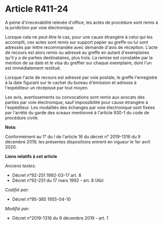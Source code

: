 # Article R411-24

A peine d'irrecevabilité relevée d'office, les actes de procédure sont remis à la juridiction par voie électronique.

Lorsque cela ne peut être le cas, pour une cause étrangère à celui qui les accomplit, ces actes sont remis sur support papier
au greffe ou lui sont adressés par lettre recommandée avec demande d'avis de réception. L'acte de recours est alors remis ou
adressé au greffe en autant d'exemplaires qu'il y a de parties destinataires, plus trois. La remise est constatée par la
mention de sa date et le visa du greffier sur chaque exemplaire, dont l'un est immédiatement restitué.

Lorsque l'acte de recours est adressé par voie postale, le greffe l'enregistre à la date figurant sur le cachet du bureau
d'émission et adresse à l'expéditeur un récépissé par tout moyen.

Les avis, avertissements ou convocations sont remis aux avocats des parties par voie électronique, sauf impossibilité pour
cause étrangère à l'expéditeur. Les modalités des échanges par voie électronique sont fixées par l'arrêté du garde des sceaux
mentionné à l'article 930-1 du code de procédure civile.

**Nota:**

Conformément au 1° du I de l'article 16 du décret n° 2019-1316 du 9 décembre 2019, les présentes dispositions entrent en
vigueur le 1er avril 2020.

**Liens relatifs à cet article**

_Anciens textes_:

  - Décret n°92-251 1992-03-17 art. 8
  - Décret n°92-251 du 17 mars 1992 - art. 8 (Ab)

_Codifié par_:

  - Décret n°95-385 1955-04-10

_Modifié par_:

  - Décret n°2019-1316 du 9 décembre 2019 - art. 1
